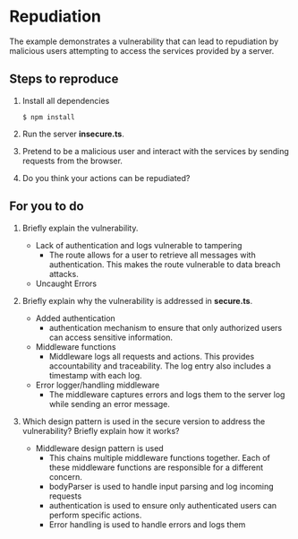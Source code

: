 # Repudiation

The example demonstrates a vulnerability that can lead to repudiation by malicious users attempting to access the services provided by a server.

## Steps to reproduce

1. Install all dependencies

    `$ npm install`

2. Run the server __insecure.ts__.

3. Pretend to be a malicious user and interact with the services by sending requests from the browser.

4. Do you think your actions can be repudiated?

## For you to do

1. Briefly explain the vulnerability.
    - Lack of authentication and logs vulnerable to tampering
        - The route allows for a user to retrieve all messages with authentication. This makes the route vulnerable to data breach attacks. 
    - Uncaught Errors 
2. Briefly explain why the vulnerability is addressed in __secure.ts__.
    - Added authentication
        - authentication mechanism to ensure that only authorized users can access sensitive information.
    - Middleware functions
        - Middleware logs all requests and actions. This provides accountability and traceability. The log entry also includes a timestamp with each log. 
    - Error logger/handling middleware
        - The middleware captures errors and logs them to the server log while sending an error message. 

3. Which design pattern is used in the secure version to address the vulnerability? Briefly explain how it works?
    - Middleware design pattern is used
        - This chains multiple middleware functions together. Each of these middleware functions are responsible for a different concern. 
        - bodyParser is used to handle input parsing and log incoming requests
        - authentication is used to ensure only authenticated users can perform specific actions. 
        - Error handling is used to handle errors and logs them